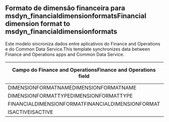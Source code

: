 ## <a name="financial-dimension-format-to-msdyn_financialdimensionformats"></a><span data-ttu-id="6f691-101">Formato de dimensão financeira para msdyn_financialdimensionformats</span><span class="sxs-lookup"><span data-stu-id="6f691-101">Financial dimension format to msdyn_financialdimensionformats</span></span>

<span data-ttu-id="6f691-102">Este modelo sincroniza dados entre aplicativos do Finance and Operations e do Common Data Service.</span><span class="sxs-lookup"><span data-stu-id="6f691-102">This template synchronizes data between Finance and Operations apps and Common Data Service.</span></span>

<span data-ttu-id="6f691-103">Campo do Finance and Operations</span><span class="sxs-lookup"><span data-stu-id="6f691-103">Finance and Operations field</span></span> | <span data-ttu-id="6f691-104">Tipo de mapa</span><span class="sxs-lookup"><span data-stu-id="6f691-104">Map type</span></span> | <span data-ttu-id="6f691-105">Outro campo Dynamics 365</span><span class="sxs-lookup"><span data-stu-id="6f691-105">Other Dynamics 365 field</span></span> | <span data-ttu-id="6f691-106">Valor padrão</span><span class="sxs-lookup"><span data-stu-id="6f691-106">Default value</span></span>
---|---|---|---
<span data-ttu-id="6f691-107">DIMENSIONFORMATNAME</span><span class="sxs-lookup"><span data-stu-id="6f691-107">DIMENSIONFORMATNAME</span></span> | = | <span data-ttu-id="6f691-108">msdyn_dimensionformatname</span><span class="sxs-lookup"><span data-stu-id="6f691-108">msdyn_dimensionformatname</span></span> | 
<span data-ttu-id="6f691-109">DIMENSIONFORMATTYPE</span><span class="sxs-lookup"><span data-stu-id="6f691-109">DIMENSIONFORMATTYPE</span></span> | >< | <span data-ttu-id="6f691-110">msdyn_dimensionformattype</span><span class="sxs-lookup"><span data-stu-id="6f691-110">msdyn_dimensionformattype</span></span> | 
<span data-ttu-id="6f691-111">FINANCIALDIMENSIONFORMAT</span><span class="sxs-lookup"><span data-stu-id="6f691-111">FINANCIALDIMENSIONFORMAT</span></span> | = | <span data-ttu-id="6f691-112">msdyn_financialdimensionformat</span><span class="sxs-lookup"><span data-stu-id="6f691-112">msdyn_financialdimensionformat</span></span> | 
<span data-ttu-id="6f691-113">ISACTIVE</span><span class="sxs-lookup"><span data-stu-id="6f691-113">ISACTIVE</span></span> | >< | <span data-ttu-id="6f691-114">msdyn_isactive</span><span class="sxs-lookup"><span data-stu-id="6f691-114">msdyn_isactive</span></span> | 
